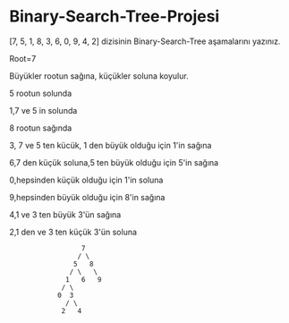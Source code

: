 # Binary-Search-Tree-Projesi

[7, 5, 1, 8, 3, 6, 0, 9, 4, 2] dizisinin Binary-Search-Tree aşamalarını yazınız.

Root=7

Büyükler rootun sağına, küçükler soluna koyulur.

5 rootun solunda

1,7 ve 5 in solunda

8 rootun sağında

3, 7 ve 5 ten kücük, 1 den büyük olduğu için 1'in sağına 

6,7 den küçük soluna,5 ten büyük olduğu için 5'in sağına

0,hepsinden küçük olduğu için 1'in soluna

9,hepsinden büyük olduğu için 8'in sağına

4,1 ve 3 ten büyük 3'ün sağına

2,1 den ve 3 ten küçük 3'ün soluna
 
                      7
                     / \
                    5   8
                   / \   \
                  1   6   9
                 / \
                0  3
                  / \
                 2   4         
